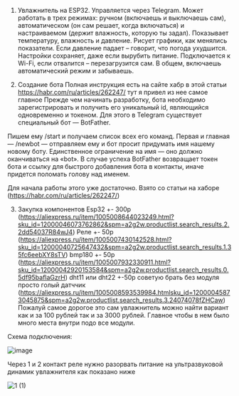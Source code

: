1. Увлажнитель на ESP32. Управляется через Telegram. Может работать в трех режимах: ручном (включаешь и выключаешь сам), автоматическом (он сам решает, когда включаться) и настраиваемом (держит влажность, которую ты задал). Показывает температуру, влажность и давление. Рисует графики, как менялись показатели. Если давление падает – говорит, что погода ухудшится. Настройки сохраняет, даже если вырубить питание. Подключается к Wi-Fi, если отвалится – перезагрузится сам. В общем, включаешь автоматический режим и забываешь.


2. Создание бота
Полная инструкция есть на сайте хабр в этой статьи https://habr.com/ru/articles/262247/ тут я привел из нее самое главное
Прежде чем начинать разработку, бота необходимо зарегистрировать и получить его уникальный id, являющийся одновременно и токеном. Для этого в Telegram существует специальный бот — BotFather.

Пишем ему /start и получаем список всех его команд.
Первая и главная — /newbot — отправляем ему и бот просит придумать имя нашему новому боту. Единственное ограничение на имя — оно должно оканчиваться на «bot». В случае успеха BotFather возвращает токен бота и ссылку для быстрого добавления бота в контакты, иначе придется поломать голову над именем.

Для начала работы этого уже достаточно. Взято со статьи на хаборе (https://habr.com/ru/articles/262247/)

3. Закупка компонентов
   Esp32 +- 300р (https://aliexpress.ru/item/1005008644023249.html?sku_id=12000046073762862&spm=a2g2w.productlist.search_results.2.2dd54037R84wJ4)
   Реле +- 50р (https://aliexpress.ru/item/1005007430142528.html?sku_id=12000040725647432&spm=a2g2w.productlist.search_results.1.35fc6eebXY8sTV)
   bmp180 +- 50р (https://aliexpress.ru/item/1005007932330911.html?sku_id=12000042920153584&spm=a2g2w.productlist.search_results.0.5df95baflaGzrH)
   dht11 или dht22 +-50р советую брать без модуля просто голый датччик (https://aliexpress.ru/item/1005008593539984.htmlsku_id=12000045873045875&spm=a2g2w.productlist.search_results.3.24074078fZHCaw)
   Пожалуй самое дорогое это сам увлажнитель можно найти вариант как и за 100 рублей так и за 3000 рублей. Главное чтобы в нем было много места внутри подо все модули.
   




Схема подключения:


![image](https://github.com/user-attachments/assets/17488b49-b213-48f0-9719-9811b3e67891)


Через 1 и 2 контакт реле нужно разорвать питание на ультразвуковой динамик увлажнителя как показано ниже 


![1 (1)](https://github.com/user-attachments/assets/1e949bee-fd39-4e4e-9a2e-bafc937c7eca)
